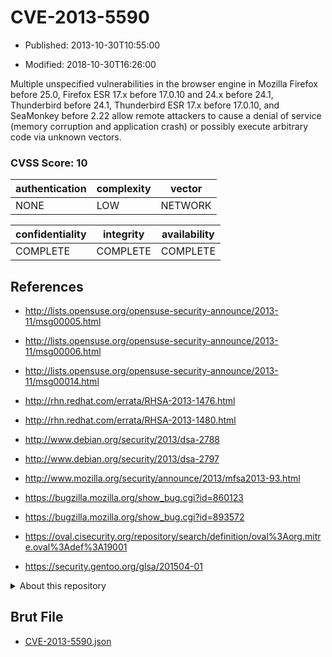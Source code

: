 # CVE-2013-5590

- Published: 2013-10-30T10:55:00

- Modified: 2018-10-30T16:26:00

Multiple unspecified vulnerabilities in the browser engine in Mozilla Firefox before 25.0, Firefox ESR 17.x before 17.0.10 and 24.x before 24.1, Thunderbird before 24.1, Thunderbird ESR 17.x before 17.0.10, and SeaMonkey before 2.22 allow remote attackers to cause a denial of service (memory corruption and application crash) or possibly execute arbitrary code via unknown vectors.

### CVSS Score: **10**

| authentication | complexity | vector |
| --- | --- | --- |
| NONE | LOW | NETWORK |

| confidentiality | integrity | availability |
| --- | --- | --- |
| COMPLETE | COMPLETE | COMPLETE |

## References

* http://lists.opensuse.org/opensuse-security-announce/2013-11/msg00005.html

* http://lists.opensuse.org/opensuse-security-announce/2013-11/msg00006.html

* http://lists.opensuse.org/opensuse-security-announce/2013-11/msg00014.html

* http://rhn.redhat.com/errata/RHSA-2013-1476.html

* http://rhn.redhat.com/errata/RHSA-2013-1480.html

* http://www.debian.org/security/2013/dsa-2788

* http://www.debian.org/security/2013/dsa-2797

* http://www.mozilla.org/security/announce/2013/mfsa2013-93.html

* https://bugzilla.mozilla.org/show_bug.cgi?id=860123

* https://bugzilla.mozilla.org/show_bug.cgi?id=893572

* https://oval.cisecurity.org/repository/search/definition/oval%3Aorg.mitre.oval%3Adef%3A19001

* https://security.gentoo.org/glsa/201504-01

<details>
<summary>About this repository</summary> 

  This repository is part of the project [Live Hack CVE](https://github.com/Live-Hack-CVE). Main website can be found [www.live-hack.org](https://www.live-hack.org) 
  
  Made by [Sn0wAlice](https://github.com/Sn0wAlice) for the people that care about security and need to have a feed of the latest CVEs. Hope you enjoy it, don't forget to star the repo and follow me on [Twitter](https://twitter.com/Sn0wAlice) and [Github](https://github.com/Sn0wAlice). And that is my [personnal website](https://www.alice-snow.me/)

  - [Home Page](https://github.com/Live-Hack-CVE)
  - [Framework](https://github.com/Live-Hack-CVE/cve-framework)
  - [CVE database](https://github.com/Live-Hack-CVE/full_database)
  - [Changelog](https://github.com/Live-Hack-CVE/Changelog)
</details>

## Brut File

* [CVE-2013-5590.json](https://raw.githubusercontent.com/Live-Hack-CVE/full_database/main/cves/2013/CVE-2013-5590.json)

